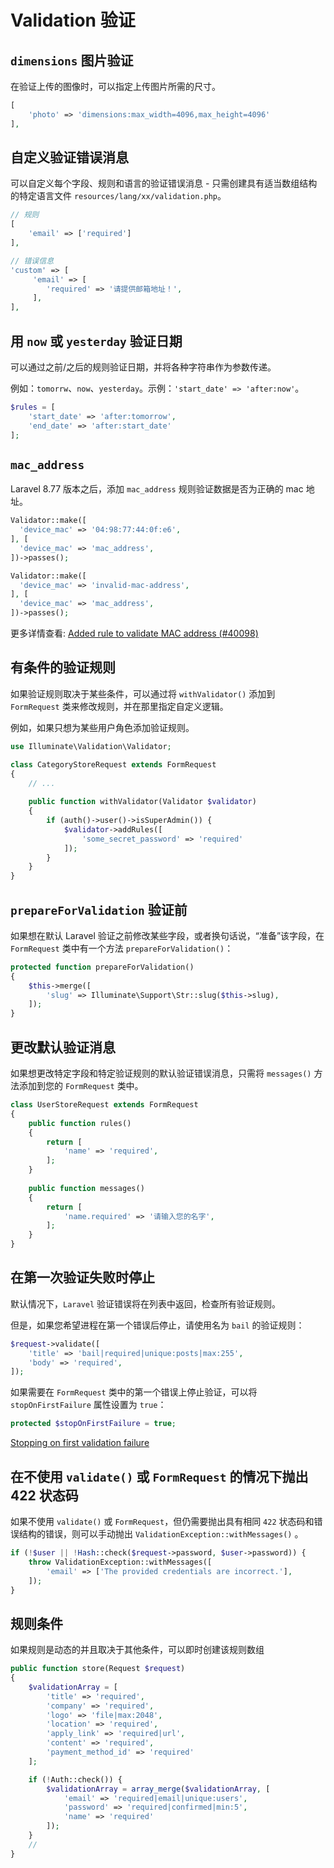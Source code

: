 # Validation 验证

## `dimensions` 图片验证

在验证上传的图像时，可以指定上传图片所需的尺寸。

```php
[
    'photo' => 'dimensions:max_width=4096,max_height=4096'
],
```

## 自定义验证错误消息 

可以自定义每个字段、规则和语言的验证错误消息 - 只需创建具有适当数组结构的特定语言文件 `resources/lang/xx/validation.php`。

```php
// 规则
[
    'email' => ['required']
], 

// 错误信息
'custom' => [
     'email' => [
        'required' => '请提供邮箱地址！',
     ],
],
```

## 用 `now` 或 `yesterday` 验证日期

可以通过之前/之后的规则验证日期，并将各种字符串作为参数传递。

例如：`tomorrw`、`now`、`yesterday`。示例：`'start_date' => 'after:now'`。

```php
$rules = [
    'start_date' => 'after:tomorrow',
    'end_date' => 'after:start_date'
];
```


## `mac_address`

Laravel 8.77 版本之后，添加 `mac_address` 规则验证数据是否为正确的 mac 地址。

```php {4,10}
Validator::make([
  'device_mac' => '04:98:77:44:0f:e6',
], [
  'device_mac' => 'mac_address',
])->passes();

Validator::make([
  'device_mac' => 'invalid-mac-address',
], [
  'device_mac' => 'mac_address',
])->passes();
```

更多详情查看: [Added rule to validate MAC address (#40098)](https://github.com/laravel/framework/pull/40098)

## 有条件的验证规则

如果验证规则取决于某些条件，可以通过将 `withValidator()` 添加到 `FormRequest` 类来修改规则，并在那里指定自定义逻辑。

例如，如果只想为某些用户角色添加验证规则。

```php
use Illuminate\Validation\Validator;

class CategoryStoreRequest extends FormRequest
{
    // ...
    
    public function withValidator(Validator $validator)
    {
        if (auth()->user()->isSuperAdmin()) {
            $validator->addRules([
                'some_secret_password' => 'required'
            ]);
        }
    }
}
```

## `prepareForValidation` 验证前

如果想在默认 Laravel 验证之前修改某些字段，或者换句话说，“准备”该字段，在 `FormRequest` 类中有一个方法 `prepareForValidation()`：

```php
protected function prepareForValidation()
{
    $this->merge([
        'slug' => Illuminate\Support\Str::slug($this->slug),
    ]);
}
```

## 更改默认验证消息

如果想更改特定字段和特定验证规则的默认验证错误消息，只需将 `messages()` 方法添加到您的 `FormRequest` 类中。

```php
class UserStoreRequest extends FormRequest
{
    public function rules()
    {
        return [
            'name' => 'required',
        ];
    }
    
    public function messages()
    {
        return [
            'name.required' => '请输入您的名字',
        ];
    }
}
```

## 在第一次验证失败时停止

默认情况下，`Laravel` 验证错误将在列表中返回，检查所有验证规则。

但是，如果您希望进程在第一个错误后停止，请使用名为 `bail` 的验证规则：

```php
$request->validate([
    'title' => 'bail|required|unique:posts|max:255',
    'body' => 'required',
]);
```

如果需要在 `FormRequest` 类中的第一个错误上停止验证，可以将 `stopOnFirstFailure` 属性设置为 `true`：

```php
protected $stopOnFirstFailure = true;
```

[Stopping on first validation failure](https://laravel.com/docs/9.x/validation#stopping-on-first-validation-failure)

## 在不使用 `validate()` 或 `FormRequest` 的情况下抛出 422 状态码

如果不使用 `validate()` 或 `FormRequest`，但仍需要抛出具有相同 `422` 状态码和错误结构的错误，则可以手动抛出 `ValidationException::withMessages()` 。

```php
if (!$user || !Hash::check($request->password, $user->password)) {
    throw ValidationException::withMessages([
        'email' => ['The provided credentials are incorrect.'],
    ]);
}
```

## 规则条件

如果规则是动态的并且取决于其他条件，可以即时创建该规则数组

```php
public function store(Request $request)
{
    $validationArray = [
        'title' => 'required',
        'company' => 'required',
        'logo' => 'file|max:2048',
        'location' => 'required',
        'apply_link' => 'required|url',
        'content' => 'required',
        'payment_method_id' => 'required'
    ];

    if (!Auth::check()) {
        $validationArray = array_merge($validationArray, [
            'email' => 'required|email|unique:users',
            'password' => 'required|confirmed|min:5',
            'name' => 'required'
        ]);
    }
    //
}
```
